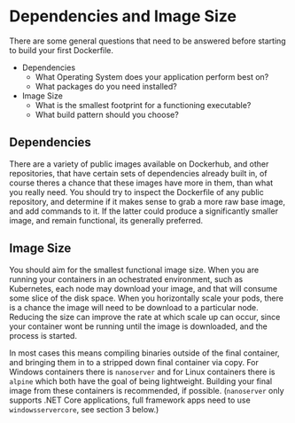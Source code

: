 # Dependencies and Image Size

There are some general questions that need to be answered before starting to build your first Dockerfile.

- Dependencies
    - What Operating System does your application perform best on?
    - What packages do you need installed?
- Image Size
    - What is the smallest footprint for a functioning executable?
    - What build pattern should you choose?

## Dependencies

There are a variety of public images available on Dockerhub, and other repositories, that have certain sets of dependencies already built in, of course theres a chance that these images have more in them, than what you really need. You should try to inspect the Dockerfile of any public repository, and determine if it makes sense to grab a more raw base image, and add commands to it. If the latter could produce a significantly smaller image, and remain functional, its generally preferred.

## Image Size

You should aim for the smallest functional image size. When you are running your containers in an ochestrated environment, such as Kubernetes, each node may download your image, and that will consume some slice of the disk space. When you horizontally scale your pods, there is a chance the image will need to be download to a particular node. Reducing the size can improve the rate at which scale up can occur, since your container wont be running until the image is downloaded, and the process is started.

In most cases this means compiling binaries outside of the final container, and bringing them in to a stripped down final container via copy. For Windows containers there is `nanoserver` and for Linux containers there is `alpine` which both have the goal of being lightweight. Building your final image from these containers is recommended, if possible. (`nanoserver` only supports .NET Core applications, full framework apps need to use `windowsservercore`, see section 3 below.) 